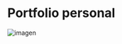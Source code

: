 # Portfolio personal
![imagen](https://github.com/user-attachments/assets/1bce0b61-ab3d-4000-b3e6-8f714155b623)
